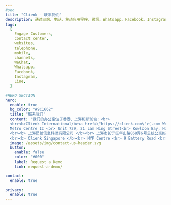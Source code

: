 ```yaml
---
#seo
title: "Clienk - 联系我们"
description: 通过网站、电话、移动应用程序、微信、Whatsapp、Facebook、Instagram、Lazada、Shopee 和许多其他流行的消息传递应用程序等社交媒体渠道吸引客户。
tags:
  [
    Engage Customers,
    contact center,
    websites,
    telephone,
    mobile,
    channels,
    WeChat,
    Whatsapp,
    Facebook,
    Instagram,
    Line,
  ]

#HERO SECTION
hero:
  enable: true
  bg_color: "#9C1662"
  title: "联系我们"
  content: "我们的办公室位于香港、上海和新加坡：<br>
  <br><b>Clienk International/b><a href=\"https://clienk.com\">(.com Website)</a><br> 
  Metro Centre II <br> Unit 729, 21 Lam Hing Street<br> Kowloon Bay, Hong Kong SAR<br>
  <br><b> 上海昂兰信息科技有限公司 </b><br> 上海市长宁区华山路868弄6号总统公寓D座B0室<br>
  <br><b> Clienk Singapore </b><br> MYP Centre <br> 9 Battery Road <br> 049910 Singapore <br>"
  image: /assets/img/contact-us-header.svg
  button:
    enable: false
    color: "#000"
    label: Request a Demo
    link: request-a-demo/

contact:
  enable: true

privacy:
  enable: true
---
```

